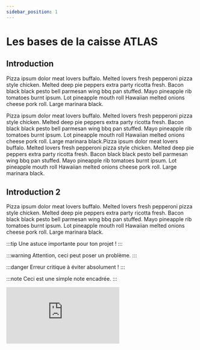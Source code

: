 ```yaml
---
sidebar_position: 1
---
```


# Les bases de la caisse ATLAS

## Introduction

Pizza ipsum dolor meat lovers buffalo. Melted lovers fresh pepperoni pizza style chicken. Melted deep pie peppers extra party ricotta fresh. Bacon black black pesto bell parmesan wing bbq pan stuffed. Mayo pineapple rib tomatoes burnt ipsum. Lot pineapple mouth roll Hawaiian melted onions cheese pork roll. Large marinara black.

Pizza ipsum dolor meat lovers buffalo. Melted lovers fresh pepperoni pizza style chicken. Melted deep pie peppers extra party ricotta fresh. Bacon black black pesto bell parmesan wing bbq pan stuffed. Mayo pineapple rib tomatoes burnt ipsum. Lot pineapple mouth roll Hawaiian melted onions cheese pork roll. Large marinara black.Pizza ipsum dolor meat lovers buffalo. Melted lovers fresh pepperoni pizza style chicken. Melted deep pie peppers extra party ricotta fresh. Bacon black black pesto bell parmesan wing bbq pan stuffed. Mayo pineapple rib tomatoes burnt ipsum. Lot pineapple mouth roll Hawaiian melted onions cheese pork roll. Large marinara black.


## Introduction 2

Pizza ipsum dolor meat lovers buffalo. Melted lovers fresh pepperoni pizza style chicken. Melted deep pie peppers extra party ricotta fresh. Bacon black black pesto bell parmesan wing bbq pan stuffed. Mayo pineapple rib tomatoes burnt ipsum. Lot pineapple mouth roll Hawaiian melted onions cheese pork roll. Large marinara black.

:::tip
Une astuce importante pour ton projet !
:::

:::warning
Attention, ceci peut poser un problème.
:::

:::danger
Erreur critique à éviter absolument !
:::

:::note
Ceci est une simple note encadrée.
:::


<iframe  src="https://www.youtube.com/embed/gRvEAeHmkXI?si=jBGT_114bDhbwgzd" title="YouTube video player" frameborder="0" allow="accelerometer; autoplay; clipboard-write; encrypted-media; gyroscope; picture-in-picture; web-share" referrerpolicy="strict-origin-when-cross-origin" allowfullscreen></iframe>

